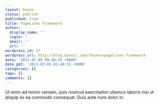 ```yaml
---
layout: boxes
status: publish
published: true
title: PageLines Framework
author:
  display_name: ''
  login: ''
  email: ''
  url: ''
wordpress_id: 57
wordpress_url: http://blog.byneil.com/?boxes=pagelines-framework
date: '2013-07-05 09:48:55 +0000'
date_gmt: '2013-07-05 01:48:55 +0000'
categories: []
tags: []
comments: []
---
```

<p>Ut enim ad minim veniam, quis nostrud exercitation ullamco laboris nisi ut aliquip ex ea commodo consequat. Duis aute irure dolor in.</p>
